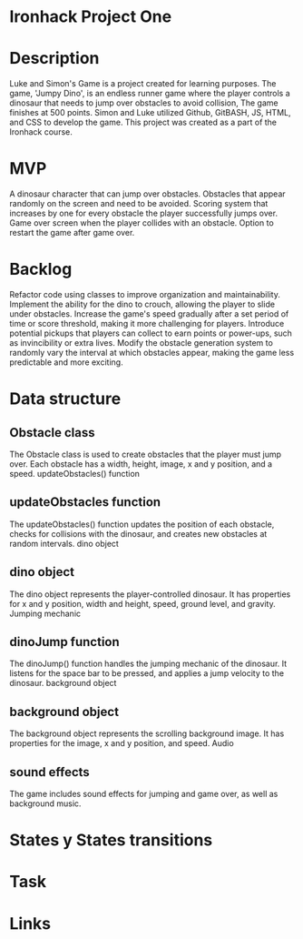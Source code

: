 # Ironhack Project One

# Description
Luke and Simon's Game is a project created for learning purposes. The game, 'Jumpy Dino', is an endless runner game where the player controls a dinosaur that needs to jump over obstacles to avoid collision, The game finishes at 500 points. Simon and Luke utilized Github, GitBASH, JS, HTML, and CSS to develop the game. This project was created as a part of the Ironhack course.

# MVP
A dinosaur character that can jump over obstacles.
Obstacles that appear randomly on the screen and need to be avoided.
Scoring system that increases by one for every obstacle the player successfully jumps over.
Game over screen when the player collides with an obstacle.
Option to restart the game after game over.

# Backlog
Refactor code using classes to improve organization and maintainability.
Implement the ability for the dino to crouch, allowing the player to slide under obstacles.
Increase the game's speed gradually after a set period of time or score threshold, making it more challenging for players.
Introduce potential pickups that players can collect to earn points or power-ups, such as invincibility or extra lives.
Modify the obstacle generation system to randomly vary the interval at which obstacles appear, making the game less predictable and more exciting.

# Data structure
## Obstacle class
The Obstacle class is used to create obstacles that the player must jump over. Each obstacle has a width, height, image, x and y position, and a speed.
updateObstacles() function

## updateObstacles function
The updateObstacles() function updates the position of each obstacle, checks for collisions with the dinosaur, and creates new obstacles at random intervals.
dino object

## dino object
The dino object represents the player-controlled dinosaur. It has properties for x and y position, width and height, speed, ground level, and gravity.
Jumping mechanic

## dinoJump function
The dinoJump() function handles the jumping mechanic of the dinosaur. It listens for the space bar to be pressed, and applies a jump velocity to the dinosaur.
background object

## background object
The background object represents the scrolling background image. It has properties for the image, x and y position, and speed.
Audio

## sound effects
The game includes sound effects for jumping and game over, as well as background music.

# States y States transitions

# Task

# Links


